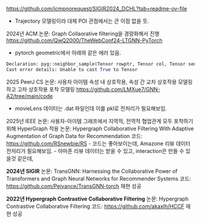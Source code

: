 https://github.com/icmpnorequest/SIGIR2024_DCHL?tab=readme-ov-file
- Trajectory 모델링이라 대체 POI 관점에서는 큰 이점 없을 듯.


2024년 ACM 논문: Graph Collaorative filtering을 경량화해서 진행 https://github.com/QwQ2000/TheWebConf24-LTGNN-PyTorch
- pytorch geometric에서 아래와 같은 에러 있음.
```python
Declaration: pyg::neighbor_sample(Tensor rowptr, Tensor col, Tensor seed, int[] num_neighbors, Tensor? node_time=None, Tensor? edge_time=None, Tensor? seed_time=None, Tensor? edge_weight=None, bool csc=False, bool replace=False, bool directed=True, bool disjoint=False, str temporal_strategy="uniform", bool return_edge_id=True) -> (Tensor, Tensor, Tensor, Tensor?, int[], int[])
Cast error details: Unable to cast True to Tensor
```

2025 PeerJ CS 논문: 사용자 아이템 속성 내 상호작용, 속성 간 교차 상호작용 모델링하고 고차 상호작용 포착 모델링 https://github.com/LMXue7/GNN-A2/tree/main/code
- movieLens 데이터는 .dat 파일인데 이를 pkl로 전처리가 필요해보임.

2025년 IEEE 논문: 사용자-아이템 그래프에서 지역적, 전역적 협업관계 모두 포착하기 위해 HyperGraph 적용 
	논문: Hypergraph Collaborative Filtering With Adaptive Augmentation of Graph Data for Recommendation
	코드: https://github.com/RSnewbie/RS
	- 코드는 좋아보이는데, Amazone 리뷰 데이터 전처리가 필요해보임.
	- 아마존 리뷰 데이터는 받을 수 있고, interaction은 만들 수 있을것 같은데, 

**2024년 SIGIR**
	논문: TransGNN: Harnessing the Collaborative Power of Transformers and Graph Neural Networks for Recommender Systems
	코드: https://github.com/Peiyance/TransGNN-torch 재현 성공

**2022년 Hypergraph Contrastive Collaborative Filtering**
	논문: Hypergraph Contrastive Collaborative Filtering
	코드: https://github.com/akaxlh/HCCF 재현 성공

